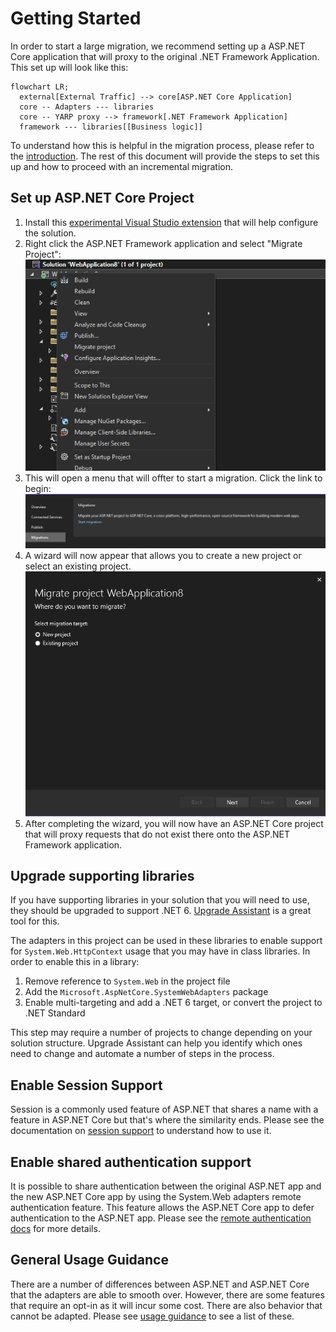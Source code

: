 # Getting Started

In order to start a large migration, we recommend setting up a ASP.NET Core application that will proxy to the original .NET Framework Application. This set up will look like this:

```mermaid
flowchart LR;
  external[External Traffic] --> core[ASP.NET Core Application]
  core -- Adapters --- libraries
  core -- YARP proxy --> framework[.NET Framework Application]
  framework --- libraries[[Business logic]]
```

To understand how this is helpful in the migration process, please refer to the [introduction](README.md). The rest of this document will provide the steps to set this up and how to proceed with an incremental migration.

## Set up ASP.NET Core Project

1. Install this [experimental Visual Studio extension](https://marketplace.visualstudio.com/items?itemName=WebToolsTeam.aspnetprojectmigrations) that will help configure the solution.
2. Right click the ASP.NET Framework application and select "Migrate Project":
   ![Migrate Menu](images/migrate_menu.png)
3. This will open a menu that will offter to start a migration. Click the link to begin:
   ![Migrate Options](images/migrate_options.png)
4. A wizard will now appear that allows you to create a new project or select an existing project.
   ![Migrate Wizard](images/migrate_wizard.png)
5. After completing the wizard, you will now have an ASP.NET Core project that will proxy requests that do not exist there onto the ASP.NET Framework application.

## Upgrade supporting libraries

If you have supporting libraries in your solution that you will need to use, they should be upgraded to support .NET 6. [Upgrade Assistant](https://github.com/dotnet/upgrade-assistant) is a great tool for this.

The adapters in this project can be used in these libraries to enable support for `System.Web.HttpContext` usage that you may have in class libraries. In order to enable this in a library:

1. Remove reference to `System.Web` in the project file
2. Add the `Microsoft.AspNetCore.SystemWebAdapters` package
3. Enable multi-targeting and add a .NET 6 target, or convert the project to .NET Standard

This step may require a number of projects to change depending on your solution structure. Upgrade Assistant can help you identify which ones need to change and automate a number of steps in the process.

## Enable Session Support

Session is a commonly used feature of ASP.NET that shares a name with a feature in ASP.NET Core but that's where the similarity ends. Please see the documentation on [session support](session-state/session.md) to understand how to use it.

## Enable shared authentication support

It is possible to share authentication between the original ASP.NET app and the new ASP.NET Core app by using the System.Web adapters remote authentication feature. This feature allows the ASP.NET Core app to defer authentication to the ASP.NET app. Please see the [remote authentication docs]((remote-authentication/remote-authentication.md)) for more details.

## General Usage Guidance

There are a number of differences between ASP.NET and ASP.NET Core that the adapters are able to smooth over. However, there are some features that require an opt-in as it will incur some cost. There are also behavior that cannot be adapted. Please see [usage guidance](usage_guidance.md) to see a list of these.
